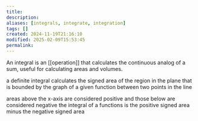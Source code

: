 ```yaml
---
title: 
description: 
aliases: [integrals, integrate, integration]
tags: []
created: 2024-11-19T21:16:10
modified: 2025-02-09T15:53:45
permalink:
---
```


An integral is an [[operation]] that calculates the continuous analog of a sum, useful for calculating areas and volumes.

a definite integral calculates the signed area of the region in the plane that is bounded by the graph of a given function between two points in the line

areas above the x-axis are considered positive and those below are considered negative
the integral of a functions is the positive signed area minus the negative signed area
